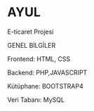 # AYUL
 E-ticaret Projesi
 
GENEL BİLGİLER

Frontend: HTML, CSS

Backend: PHP,JAVASCRIPT

Kütüphane: BOOTSTRAP4

Veri Tabanı: MySQL
